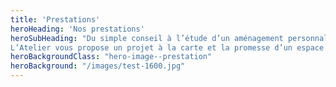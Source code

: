 ```yaml
---
title: 'Prestations'
heroHeading: 'Nos prestations'
heroSubHeading: "Du simple conseil à l’étude d’un aménagement personnalisé,
L’Atelier vous propose un projet à la carte et la promesse d’un espace dans lequel vous vous sentirez bien. "
heroBackgroundClass: "hero-image--prestation"
heroBackground: "/images/test-1600.jpg"
---
```


